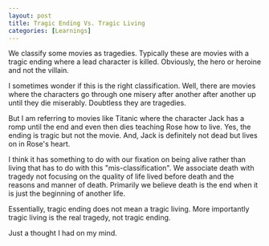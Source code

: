 ```yaml
---
layout: post  
title: Tragic Ending Vs. Tragic Living  
categories: [Learnings]  
---
```


We classify some movies as tragedies. Typically these are movies with a tragic ending where a
lead character is killed. Obviously, the hero or heroine and not the villain.  

I sometimes wonder if this is the right classification. Well, there are movies where the 
characters go through one misery after another after another up until they die miserably. 
Doubtless they are tragedies.  

But I am referring to movies like Titanic where the character Jack has a romp until the end 
and even then dies teaching Rose how to live. Yes, the ending is tragic but not the movie. 
And, Jack is definitely not dead but lives on in Rose's heart.  

I think it has something to do with our fixation on being alive rather than living that has to 
do with this "mis-classification". We associate death with tragedy not focusing on the quality 
of life lived before death and the reasons and manner of death. Primarily we believe
death is the end when it is just the beginning of another life.  

Essentially, tragic ending does not mean a tragic living. More importantly tragic living is 
the real tragedy, not tragic ending.  

Just a thought I had on my mind.